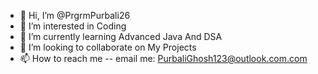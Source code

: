 - 👋 Hi, I’m @PrgrmPurbali26
- 👀 I’m interested in Coding
- 🌱 I’m currently learning Advanced Java And DSA
- 💞️ I’m looking to collaborate on My Projects
- 📫 How to reach me -- email me: PurbaliGhosh123@outlook.com.com

<!---
PrgrmPurbali26/PrgrmPurbali26 is a ✨ special ✨ repository because its `README.md` (this file) appears on your GitHub profile.
You can click the Preview link to take a look at your changes.
--->
